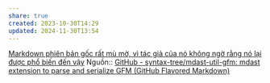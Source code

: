 ```yaml
---
share: true
created: 2023-10-30T14:29
updated: 2024-11-30T13:54
---
```

[Markdown phiên bản gốc rất mù mờ, vì tác giả của nó không ngờ rằng nó lại được phổ biến đến vậy](./Markdown%20phi%C3%AAn%20b%E1%BA%A3n%20g%E1%BB%91c%20r%E1%BA%A5t%20m%C3%B9%20m%E1%BB%9D,%20v%C3%AC%20t%C3%A1c%20gi%E1%BA%A3%20c%E1%BB%A7a%20n%C3%B3%20kh%C3%B4ng%20ng%E1%BB%9D%20r%E1%BA%B1ng%20n%C3%B3%20l%E1%BA%A1i%20%C4%91%C6%B0%E1%BB%A3c%20ph%E1%BB%95%20bi%E1%BA%BFn%20%C4%91%E1%BA%BFn%20v%E1%BA%ADy.md)
Nguồn:: [GitHub - syntax-tree/mdast-util-gfm: mdast extension to parse and serialize GFM (GitHub Flavored Markdown)](https://github.com/syntax-tree/mdast-util-gfm?tab=readme-ov-file#when-to-use-this)